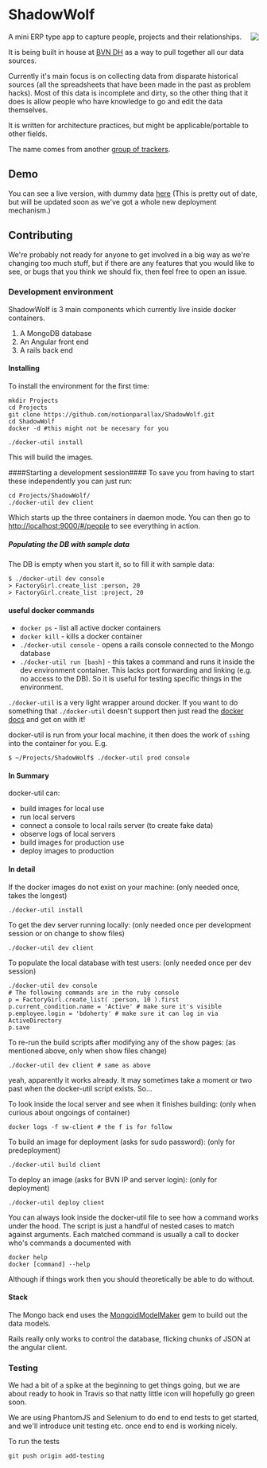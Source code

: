 ShadowWolf 
==========
<img src="http://notionparallax.co.uk/img/Shadow_wolf_logo.png" align="right" >

A mini ERP type app to capture people, projects and their relationships.

It is being built in house at [BVN DH](https://bvn.com.au) as a way to pull together all our data sources. 

Currently it's main focus is on collecting data from disparate historical sources (all the spreadsheets that have been made in the past as problem hacks). Most of this data is incomplete and dirty, so the other thing that it does is allow people who have knowledge to go and edit the data themselves.

It is written for architecture practices, but might be applicable/portable to other fields.

The name comes from another [group of trackers](http://en.wikipedia.org/wiki/Shadow_Wolves).

## Demo ##
You can see a live version, with dummy data [here](http://notionparallax.co.uk/ShadowWolf/client/dist/index.html#/people) (This is pretty out of date, but will be updated soon as we've got a whole new deployment mechanism.)

## Contributing ##
We're probably not ready for anyone to get involved in a big way as we're changing too much stuff, but if there are any features that you would like to see, or bugs that you think we should fix, then feel free to open an issue.

### Development environment ###

ShadowWolf is 3 main components which currently live inside docker containers.
  1. A MongoDB database
  2. An Angular front end
  3. A rails back end

#### Installing ####
To install the environment for the first time:
```
mkdir Projects
cd Projects
git clone https://github.com/notionparallax/ShadowWolf.git
cd ShadowWolf
docker -d #this might not be necesary for you

./docker-util install
```
This will build the images.

####Starting a development session####
To save you from having to start these independently you can just run:

```
cd Projects/ShadowWolf/
./docker-util dev client
```
Which starts up the three containers in daemon mode. You can then go to [http://localhost:9000/#/people](http://localhost:9000/#/people) to see everything in action.

#####  Populating the DB with sample data #####
The DB is empty when you start it, so to fill it with sample data:
```
$ ./docker-util dev console
> FactoryGirl.create_list :person, 20
> FactoryGirl.create_list :project, 20
```

#### useful docker commands ####
 * `docker ps` - list all active docker containers
 * `docker kill` - kills a docker container
 * `./docker-util console` - opens a rails console connected to the Mongo database
 * `./docker-util run [bash]` - this takes a command and runs it inside the dev environment container. This lacks port forwarding and linking (e.g. no access to the DB). So it is useful for testing specific things in the environment.


 `./docker-util` is a very light wrapper around docker. If you want to do something that  `./docker-util` doesn't support then just read the [docker docs](http://docs.docker.io/en/latest/) and get on with it!

docker-util is run from your local machine, it then does the work of `ssh`ing into the container for you. E.g.

    $ ~/Projects/ShadowWolf$ ./docker-util prod console

#### In Summary ####

docker-util can:

* build images for local use
* run local servers
* connect a console to local rails server (to create fake data)
* observe logs of local servers
* build images for production use
* deploy images to production

#### In detail ####

If the docker images do not exist on your machine:
(only needed once, takes the longest)

    ./docker-util install

To get the dev server running locally:
(only needed once per development session or on change to show files)

    ./docker-util dev client

To populate the local database with test users:
(only needed once per dev session)

    ./docker-util dev console
    # The following commands are in the ruby console
    p = FactoryGirl.create_list( :person, 10 ).first
    p.current_condition.name = 'Active' # make sure it's visible
    p.employee.login = 'bdoherty' # make sure it can log in via ActiveDirectory
    p.save

To re-run the build scripts after modifying any of the show pages:
(as mentioned above, only when show files change)

    ./docker-util dev client # same as above

yeah, apparently it works already. It may sometimes take a moment or two past when the docker-util script exists. So...

To look inside the local server and see when it finishes building:
(only when curious about ongoings of container)

    docker logs -f sw-client # the f is for follow

To build an image for deployment (asks for sudo password):
(only for predeployment)

    ./docker-util build client

To deploy an image (asks for BVN IP and server login):
(only for deployment)

    ./docker-util deploy client

You can always look inside the docker-util file to see how a command works under the hood. The script is just a handful of nested cases to match against arguments. Each matched command is usually a call to docker who's commands a documented with

    docker help
    docker [command] --help

Although if things work then you should theoretically be able to do without.


#### Stack ####

The Mongo back end uses the [MongoidModelMaker](https://github.com/Dawil/MongoidModelMaker) gem to build out the data models.

Rails really only works to control the database, flicking chunks of JSON at the angular client.


### Testing ###  

We had a bit of a spike at the beginning to get things going, but we are about ready to hook in Travis so that natty little icon will hopefully go green soon.

We are using PhantomJS and Selenium to do end to end tests to get started, and we'll introduce unit testing etc. once end to end is working nicely.

To run the tests

```
git push origin add-testing
```



<!--[![Build Status](https://travis-ci.org/notionparallax/ShadowWolf.png)](https://travis-ci.org/notionparallax/ShadowWolf)-->

